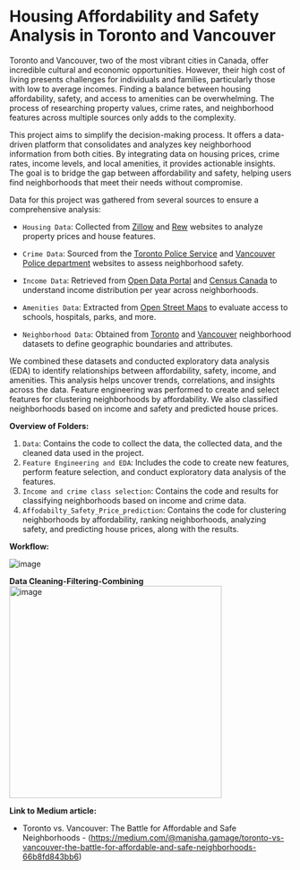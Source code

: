 # Housing Affordability and Safety Analysis in Toronto and Vancouver

Toronto and Vancouver, two of the most vibrant cities in Canada, offer incredible cultural and economic opportunities. However, their high cost of living presents challenges for individuals and families, particularly those with low to average incomes. Finding a balance between housing affordability, safety, and access to amenities can be overwhelming. The process of researching property values, crime rates, and neighborhood features across multiple sources only adds to the complexity.

This project aims to simplify the decision-making process. It offers a data-driven platform that consolidates and analyzes key neighborhood information from both cities. By integrating data on housing prices, crime rates, income levels, and local amenities, it provides actionable insights. The goal is to bridge the gap between affordability and safety, helping users find neighborhoods that meet their needs without compromise.

Data for this project was gathered from several sources to ensure a comprehensive analysis:

* ```Housing Data```: Collected from [Zillow](https://www.zillow.com/) and [Rew](https://www.rew.ca/) websites to analyze property prices and house features.

* ```Crime Data```: Sourced from the [Toronto Police Service](https://data.torontopolice.on.ca/pages/open-data) and [Vancouver Police department](https://geodash.vpd.ca/opendata/) websites to assess neighborhood safety. 

* ```Income Data```: Retrieved from [Open Data Portal](https://open.toronto.ca/dataset/neighbourhood-profiles/) and [Census Canada](https://www12.statcan.gc.ca/census-recensement/2021/dp-pd/prof/details/page.cfm?Lang=E&SearchText=Vancouver&DGUIDlist=2021A00055915022&GENDERlist=1&STATISTIClist=1&HEADERlist=0) to understand income distribution per year across neighborhoods.

* ```Amenities Data```: Extracted from [Open Street Maps](https://download.geofabrik.de/north-america/canada.html) to evaluate access to schools, hospitals, parks, and more.

* ```Neighborhood Data```: Obtained from [Toronto](https://open.toronto.ca/dataset/neighbourhoods/) and [Vancouver](https://opendata.vancouver.ca/explore/dataset/local-area-boundary/export/?disjunctive.name) neighborhood datasets to define geographic boundaries and attributes.

We combined these datasets and conducted exploratory data analysis (EDA) to identify relationships between affordability, safety, income, and amenities. This analysis helps uncover trends, correlations, and insights across the data. Feature engineering was performed to create and select features for clustering neighborhoods by affordability. We also classified neighborhoods based on income and safety and predicted house prices.

**Overview of Folders:**
1. ```Data```: Contains the code to collect the data, the collected data, and the cleaned data used in the project.
2. ```Feature Engineering and EDA```: Includes the code to create new features, perform feature selection, and conduct exploratory data analysis of the features.
3. ```Income and crime class selection```: Contains the code and results for classifying neighborhoods based on income and crime data.  
4. ```Affodabilty_Safety_Price_prediction```: Contains the code for clustering neighborhoods by affordability, ranking neighborhoods, analyzing safety, and predicting house prices, along with the results.  

**Workflow:**

![image](https://github.com/user-attachments/assets/7cf590f4-f2ac-4171-b6d0-5d28f553174d)

**Data Cleaning-Filtering-Combining**
<img width="379" alt="image" src="https://github.com/user-attachments/assets/aef44eee-1de3-4af9-91a3-6a12e3e9df79">

**Link to Medium article:**

* Toronto vs. Vancouver: The Battle for Affordable and Safe Neighborhoods - (https://medium.com/@manisha.gamage/toronto-vs-vancouver-the-battle-for-affordable-and-safe-neighborhoods-66b8fd843bb6)
